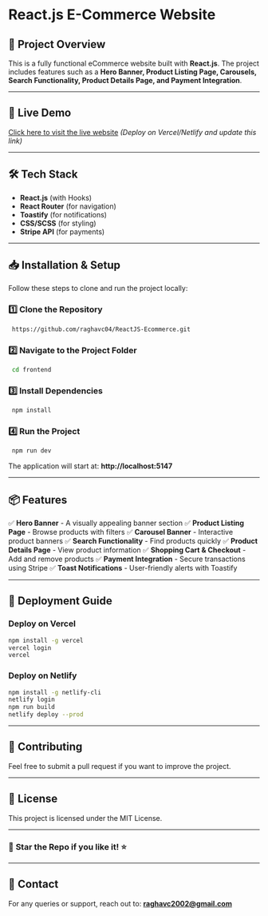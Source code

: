 # React.js E-Commerce Website

## 📌 Project Overview
This is a fully functional eCommerce website built with **React.js**. The project includes features such as a **Hero Banner, Product Listing Page, Carousels, Search Functionality, Product Details Page, and Payment Integration**.

---

## 🚀 Live Demo
[Click here to visit the live website](#) *(Deploy on Vercel/Netlify and update this link)*

---

## 🛠️ Tech Stack
- **React.js** (with Hooks)
- **React Router** (for navigation)
- **Toastify** (for notifications)
- **CSS/SCSS** (for styling)
- **Stripe API** (for payments)

---

## 📥 Installation & Setup
Follow these steps to clone and run the project locally:

### 1️⃣ Clone the Repository
```sh
 https://github.com/raghavc04/ReactJS-Ecommerce.git
```

### 2️⃣ Navigate to the Project Folder
```sh
 cd frontend
```

### 3️⃣ Install Dependencies
```sh
 npm install
```

### 4️⃣ Run the Project
```sh
 npm run dev
```
The application will start at: **http://localhost:5147**

---

## 📦 Features
✅ **Hero Banner** - A visually appealing banner section
✅ **Product Listing Page** - Browse products with filters
✅ **Carousel Banner** - Interactive product banners
✅ **Search Functionality** - Find products quickly
✅ **Product Details Page** - View product information
✅ **Shopping Cart & Checkout** - Add and remove products
✅ **Payment Integration** - Secure transactions using Stripe
✅ **Toast Notifications** - User-friendly alerts with Toastify

---

## 🚀 Deployment Guide
### **Deploy on Vercel**
```sh
npm install -g vercel
vercel login
vercel
```

### **Deploy on Netlify**
```sh
npm install -g netlify-cli
netlify login
npm run build
netlify deploy --prod
```

---

## 🤝 Contributing
Feel free to submit a pull request if you want to improve the project.

---

## 📜 License
This project is licensed under the MIT License.

---

### 🌟 **Star the Repo if you like it!** ⭐

---

## 📧 Contact
For any queries or support, reach out to: **raghavc2002@gmail.com**

